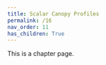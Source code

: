 ```yaml
---
title: Scalar Canopy Profiles
permalink: /16
nav_order: 11
has_children: True
---
```


This is a chapter page.